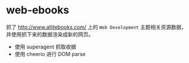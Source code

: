 # web-ebooks

抓了 http://www.allitebooks.com/ 上的 `Web Development` 主题相关资源数据，并使用抓下来的数据渲染成新的网页。

- 使用 superagent 抓取收据
- 使用 cheerio 进行 DOM parse

